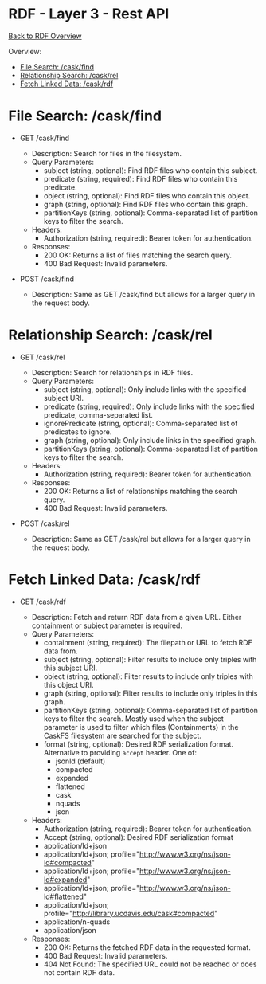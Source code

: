 # RDF - Layer 3 - Rest API

[Back to RDF Overview](../rdf.md)

Overview:
 - [File Search: /cask/find](#file-search-caskfind)
 - [Relationship Search: /cask/rel](#relationship-search-caskrel)
 - [Fetch Linked Data: /cask/rdf](#fetch-linked-data-caskrdf)

# File Search: /cask/find

- GET /cask/find

   - Description: Search for files in the filesystem.
   - Query Parameters:
     - subject (string, optional): Find RDF files who contain this subject.
     - predicate (string, required): Find RDF files who contain this predicate.
     - object (string, optional): Find RDF files who contain this object.
     - graph (string, optional): Find RDF files who contain this graph.
     - partitionKeys (string, optional): Comma-separated list of partition keys to filter the search.
   - Headers:
     - Authorization (string, required): Bearer token for authentication.
   - Responses:
     - 200 OK: Returns a list of files matching the search query.
     - 400 Bad Request: Invalid parameters.

- POST /cask/find

   - Description: Same as GET /cask/find but allows for a larger query in the request body.

# Relationship Search: /cask/rel

- GET /cask/rel

   - Description: Search for relationships in RDF files.
   - Query Parameters:
     - subject (string, optional): Only include links with the specified subject URI.
     - predicate (string, required): Only include links with the specified predicate, comma-separated list.
     - ignorePredicate (string, optional): Comma-separated list of predicates to ignore.
     - graph (string, optional): Only include links in the specified graph.
     - partitionKeys (string, optional): Comma-separated list of partition keys to filter the search.
   - Headers:
     - Authorization (string, required): Bearer token for authentication.
   - Responses:
     - 200 OK: Returns a list of relationships matching the search query.
     - 400 Bad Request: Invalid parameters.

- POST /cask/rel

   - Description: Same as GET /cask/rel but allows for a larger query in the request body.

# Fetch Linked Data: /cask/rdf

- GET /cask/rdf

   - Description: Fetch and return RDF data from a given URL.  Either containment or subject parameter is required.
   - Query Parameters:
     - containment (string, required): The filepath or URL to fetch RDF data from.
     - subject (string, optional): Filter results to include only triples with this subject URI.
     - object (string, optional): Filter results to include only triples with this object URI.
     - graph (string, optional): Filter results to include only triples in this graph.
     - partitionKeys (string, optional): Comma-separated list of partition keys to filter the search.  Mostly used when the subject parameter is used to filter which files (Containments) in the CaskFS filesystem are searched for the subject.
     - format (string, optional): Desired RDF serialization format. Alternative to providing `accept` header.  One of:
       - jsonld (default)
       - compacted
       - expanded
       - flattened
       - cask
       - nquads
       - json
   - Headers:
     - Authorization (string, required): Bearer token for authentication.
     - Accept (string, optional): Desired RDF serialization format
      - application/ld+json
      - application/ld+json; profile="http://www.w3.org/ns/json-ld#compacted"
      - application/ld+json; profile="http://www.w3.org/ns/json-ld#expanded"
      - application/ld+json; profile="http://www.w3.org/ns/json-ld#flattened"
      - application/ld+json; profile="http://library.ucdavis.edu/cask#compacted"
      - application/n-quads
      - application/json
   - Responses:
     - 200 OK: Returns the fetched RDF data in the requested format.
     - 400 Bad Request: Invalid parameters.
     - 404 Not Found: The specified URL could not be reached or does not contain RDF data.